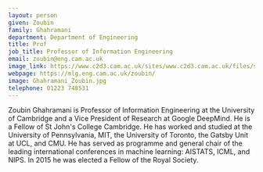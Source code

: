 ```yaml
---
layout: person
given: Zoubin
family: Ghahramani
department: Department of Engineering
title: Prof
job_title: Professor of Information Engineering
email: zoubin@eng.cam.ac.uk
image_link: https://www.c2d3.cam.ac.uk/sites/www.c2d3.cam.ac.uk/files/styles/inline_image_260/public/images/profile/zoubin-ghahramani.jpg
webpage: https://mlg.eng.cam.ac.uk/zoubin/
image: Ghahramani_Zoubin.jpg
telephone: 01223 748531
---
```


Zoubin Ghahramani is Professor of Information Engineering at the University of Cambridge and a Vice President of Research at Google DeepMind. He is a Fellow of St John's College Cambridge. He has worked and studied at the University of Pennsylvania, MIT, the University of Toronto, the Gatsby Unit at UCL, and CMU.   He has served as programme and general chair of the leading international conferences in machine learning: AISTATS, ICML, and NIPS. In 2015 he was elected a Fellow of the Royal Society.